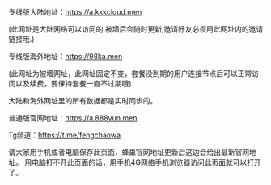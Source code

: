 专线版大陆地址：https://a.kkkcloud.men

(此网址是大陆网络可以访问的,被墙后会随时更新,邀请好友必须用此网址内的邀请链接哦.)

专线版海外地址：https://98ka.men

(此网址为被墙网址，此网址固定不变，套餐没到期的用户连接节点后可以正常访问以及续费，要保持套餐一直不过期哦)

大陆和海外网址里的所有数据都是实时同步的。

普通版官网地址：https://a.888yun.men

Tg频道：https://t.me/fengchaowa

请大家用手机或者电脑保存此页面，蜂巢官网地址更新后这边会给出最新官网地址。
用电脑打不开此页面的话，用手机4G网络手机浏览器访问此页面就可以打开了。
